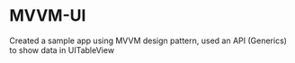 # MVVM-UI
Created a sample app using MVVM design pattern, used an API (Generics) to show data in UITableView

